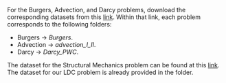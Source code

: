 For the Burgers, Advection, and Darcy problems, download the corresponding datasets from this [link](https://yaleedu-my.sharepoint.com/personal/lu_lu_yale_edu/_layouts/15/onedrive.aspx?id=%2Fpersonal%2Flu%5Flu%5Fyale%5Fedu%2FDocuments%2Fdatasets%2F2022%5FCMAME%5FLu&ga=1). Within that link, each problem corresponds to the following folders:
- Burgers -> *Burgers*.
- Advection -> *advection_I_II*.
- Darcy -> *Darcy_PWC*.

The dataset for the Structural Mechanics problem can be found at this [link](https://data.caltech.edu/records/fp3ds-kej20).
The dataset for our LDC problem is already provided in the folder.
